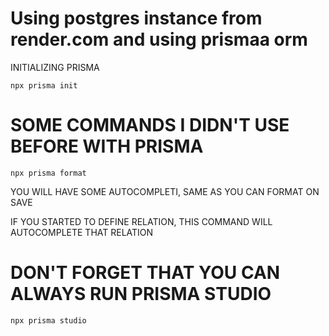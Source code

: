 # Using postgres instance from render.com and using prismaa orm

INITIALIZING PRISMA

```
npx prisma init
```

# SOME COMMANDS I DIDN'T USE BEFORE WITH PRISMA

```
npx prisma format
```

YOU WILL HAVE SOME AUTOCOMPLETI, SAME AS YOU CAN FORMAT ON SAVE

IF YOU STARTED TO DEFINE RELATION, THIS COMMAND WILL AUTOCOMPLETE THAT RELATION

# DON'T FORGET THAT YOU CAN ALWAYS RUN PRISMA STUDIO

```
npx prisma studio
```